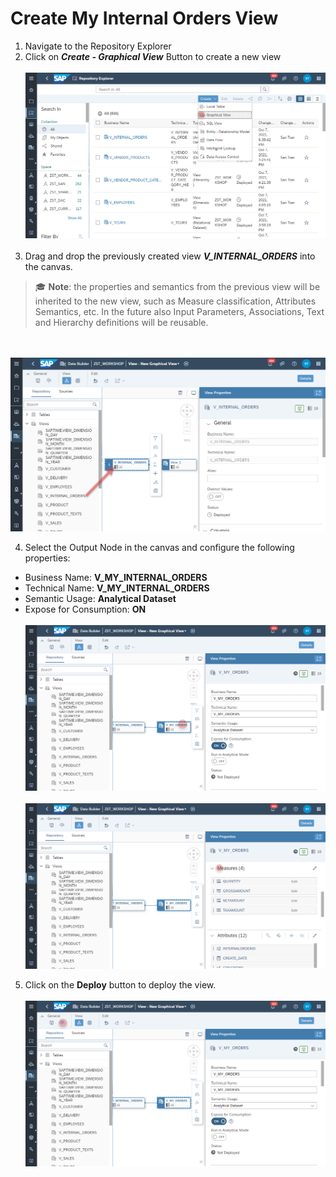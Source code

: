  # Create My Internal Orders View

1. Navigate to the Repository Explorer
2. Click on <b><i>Create - Graphical View</i></b> Button to create a new view
  <br><br>![](../images/my_orders_view_01.png)<br><br>
3. Drag and drop the previously created view **_V_INTERNAL_ORDERS_** into the canvas.
  >:mortar_board: **Note**: the properties and semantics from the previous view will be inherited to the new view, such as Measure classification, Attributes Semantics, etc. In the future also Input Parameters, Associations, Text and Hierarchy definitions will be reusable. 
  
  <br><br>![](../images/my_orders_view_02.png)
  
4. Select the Output Node in the canvas and configure the following properties:
  - Business Name: <b>V_MY_INTERNAL_ORDERS</b>
  - Technical Name: <b>V_MY_INTERNAL_ORDERS</b>
  - Semantic Usage: <b>Analytical Dataset</b>
  - Expose for Consumption: <b>ON</b>
 <br><br>![](../images/my_orders_view_03.png)
 <br><br>![](../images/my_orders_view_04.png)
  
  
5. Click on the **Deploy** button to deploy the view.
  <br><br>![](../images/my_orders_view_05.png)


  




  
